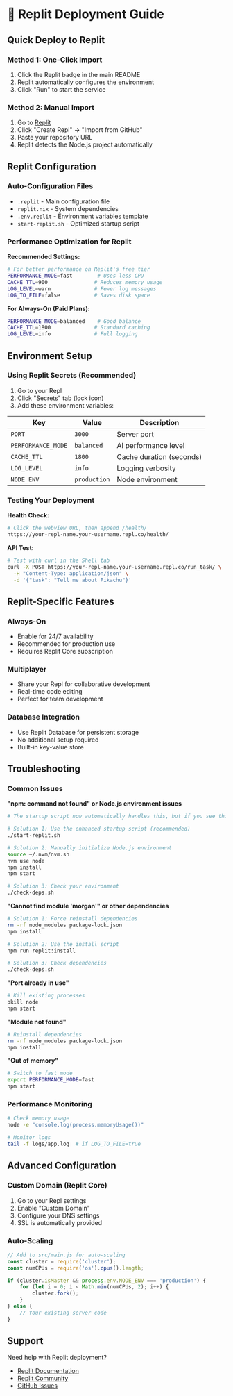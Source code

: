# 🔄 Replit Deployment Guide

## Quick Deploy to Replit

### Method 1: One-Click Import
1. Click the Replit badge in the main README
2. Replit automatically configures the environment
3. Click "Run" to start the service

### Method 2: Manual Import
1. Go to [Replit](https://replit.com)
2. Click "Create Repl" → "Import from GitHub"
3. Paste your repository URL
4. Replit detects the Node.js project automatically

## Replit Configuration

### Auto-Configuration Files
- `.replit` - Main configuration file
- `replit.nix` - System dependencies
- `.env.replit` - Environment variables template
- `start-replit.sh` - Optimized startup script

### Performance Optimization for Replit

**Recommended Settings:**
```bash
# For better performance on Replit's free tier
PERFORMANCE_MODE=fast        # Uses less CPU
CACHE_TTL=900               # Reduces memory usage
LOG_LEVEL=warn              # Fewer log messages
LOG_TO_FILE=false           # Saves disk space
```

**For Always-On (Paid Plans):**
```bash
PERFORMANCE_MODE=balanced    # Good balance
CACHE_TTL=1800              # Standard caching
LOG_LEVEL=info              # Full logging
```

## Environment Setup

### Using Replit Secrets (Recommended)
1. Go to your Repl
2. Click "Secrets" tab (lock icon)
3. Add these environment variables:

| Key | Value | Description |
|-----|-------|-------------|
| `PORT` | `3000` | Server port |
| `PERFORMANCE_MODE` | `balanced` | AI performance level |
| `CACHE_TTL` | `1800` | Cache duration (seconds) |
| `LOG_LEVEL` | `info` | Logging verbosity |
| `NODE_ENV` | `production` | Node environment |

### Testing Your Deployment

**Health Check:**
```bash
# Click the webview URL, then append /health/
https://your-repl-name.your-username.repl.co/health/
```

**API Test:**
```bash
# Test with curl in the Shell tab
curl -X POST https://your-repl-name.your-username.repl.co/run_task/ \
  -H "Content-Type: application/json" \
  -d '{"task": "Tell me about Pikachu"}'
```

## Replit-Specific Features

### Always-On
- Enable for 24/7 availability
- Recommended for production use
- Requires Replit Core subscription

### Multiplayer
- Share your Repl for collaborative development
- Real-time code editing
- Perfect for team development

### Database Integration
- Use Replit Database for persistent storage
- No additional setup required
- Built-in key-value store

## Troubleshooting

### Common Issues

**"npm: command not found" or Node.js environment issues**
```bash
# The startup script now automatically handles this, but if you see this error:

# Solution 1: Use the enhanced startup script (recommended)
./start-replit.sh

# Solution 2: Manually initialize Node.js environment
source ~/.nvm/nvm.sh
nvm use node
npm install
npm start

# Solution 3: Check your environment
./check-deps.sh
```

**"Cannot find module 'morgan'" or other dependencies**
```bash
# Solution 1: Force reinstall dependencies
rm -rf node_modules package-lock.json
npm install

# Solution 2: Use the install script
npm run replit:install

# Solution 3: Check dependencies
./check-deps.sh
```

**"Port already in use"**
```bash
# Kill existing processes
pkill node
npm start
```

**"Module not found"**
```bash
# Reinstall dependencies
rm -rf node_modules package-lock.json
npm install
```

**"Out of memory"**
```bash
# Switch to fast mode
export PERFORMANCE_MODE=fast
npm start
```

### Performance Monitoring
```bash
# Check memory usage
node -e "console.log(process.memoryUsage())"

# Monitor logs
tail -f logs/app.log  # if LOG_TO_FILE=true
```

## Advanced Configuration

### Custom Domain (Replit Core)
1. Go to your Repl settings
2. Enable "Custom Domain"
3. Configure your DNS settings
4. SSL is automatically provided

### Auto-Scaling
```javascript
// Add to src/main.js for auto-scaling
const cluster = require('cluster');
const numCPUs = require('os').cpus().length;

if (cluster.isMaster && process.env.NODE_ENV === 'production') {
    for (let i = 0; i < Math.min(numCPUs, 2); i++) {
        cluster.fork();
    }
} else {
    // Your existing server code
}
```

## Support

Need help with Replit deployment?
- [Replit Documentation](https://docs.replit.com)
- [Replit Community](https://replit.com/community)
- [GitHub Issues](https://github.com/your-username/tensorflow-agent-service/issues)

